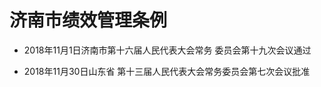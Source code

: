 # 济南市绩效管理条例

- 2018年11月1日济南市第十六届人民代表大会常务
委员会第十九次会议通过

- 2018年11月30日山东省
第十三届人民代表大会常务委员会第七次会议批准

<!-- INFO END -->